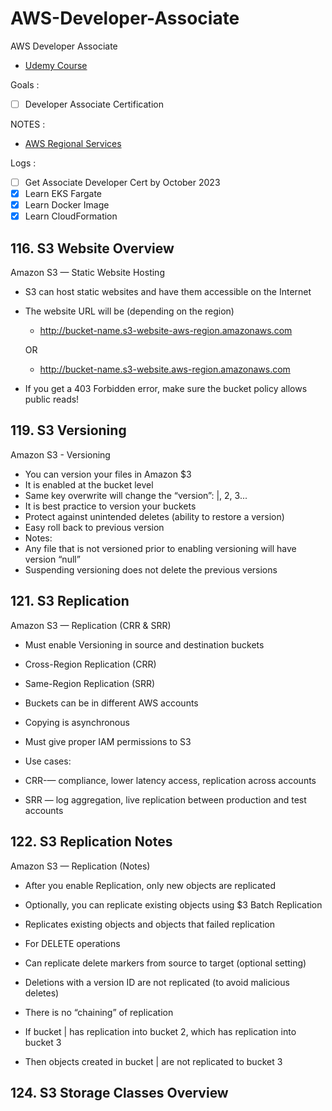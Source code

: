 # AWS-Developer-Associate

AWS Developer Associate

- [Udemy Course](https://www.udemy.com/share/101WgC3@dc-QdI5aJejjXvDjjRVOBlaTxW_T3fqLGlEWEeKTs4B6_qUbKg7HLI3E4jVYNn_s)

Goals :

- [ ] Developer Associate Certification

NOTES :

- [AWS Regional Services](https://aws.amazon.com/about-aws/global-infrastructure/regional-product-services/?p=ngi&loc=4)

Logs :

- [ ] Get Associate Developer Cert by October 2023
- [x] Learn EKS Fargate
- [x] Learn Docker Image
- [x] Learn CloudFormation

## 116. S3 Website Overview

Amazon S3 — Static Website Hosting

- S3 can host static websites and have them accessible on the Internet

- The website URL will be (depending on the region)
    - http://bucket-name.s3-website-aws-region.amazonaws.com

    OR

    - http://bucket-name.s3-website.aws-region.amazonaws.com

- If you get a 403 Forbidden error, make sure the bucket policy allows public reads!

## 119. S3 Versioning

Amazon S3 - Versioning

- You can version your files in Amazon $3
- It is enabled at the bucket level
- Same key overwrite will change the “version”: |, 2, 3...
- It is best practice to version your buckets
 - Protect against unintended deletes (ability to restore a version)
 - Easy roll back to previous version
- Notes:
 - Any file that is not versioned prior to enabling versioning will have version “null”
 - Suspending versioning does not delete the previous versions

## 121. S3 Replication

Amazon S3 — Replication (CRR & SRR)

- Must enable Versioning in source and destination buckets
- Cross-Region Replication (CRR)
- Same-Region Replication (SRR)
- Buckets can be in different AWS accounts
- Copying is asynchronous
- Must give proper IAM permissions to S3

- Use cases:
 - CRR-— compliance, lower latency access, replication across accounts
 - SRR — log aggregation, live replication between production and test accounts

## 122. S3 Replication Notes

Amazon S3 — Replication (Notes)

- After you enable Replication, only new objects are replicated
- Optionally, you can replicate existing objects using $3 Batch Replication
 - Replicates existing objects and objects that failed replication

- For DELETE operations
 - Can replicate delete markers from source to target (optional setting)
 - Deletions with a version ID are not replicated (to avoid malicious deletes)

- There is no “chaining” of replication
 - If bucket | has replication into bucket 2, which has replication into bucket 3
 - Then objects created in bucket | are not replicated to bucket 3

 ## 124. S3 Storage Classes Overview
